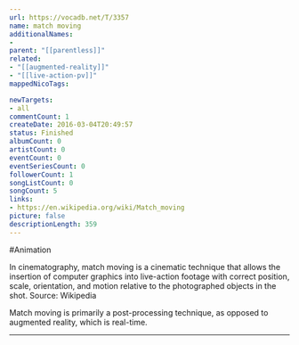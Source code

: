 ```yaml
---
url: https://vocadb.net/T/3357
name: match moving
additionalNames: 
- 
parent: "[[parentless]]"
related:
- "[[augmented-reality]]"
- "[[live-action-pv]]"
mappedNicoTags:

newTargets:
- all
commentCount: 1
createDate: 2016-03-04T20:49:57
status: Finished
albumCount: 0
artistCount: 0
eventCount: 0
eventSeriesCount: 0
followerCount: 1
songListCount: 0
songCount: 5
links: 
- https://en.wikipedia.org/wiki/Match_moving
picture: false
descriptionLength: 359
---
```


#Animation

In cinematography, match moving is a cinematic technique that allows the insertion of computer graphics into live-action footage with correct position, scale, orientation, and motion relative to the photographed objects in the shot.
Source: Wikipedia

Match moving is primarily a post-processing technique, as opposed to augmented reality, which is real-time.

---

